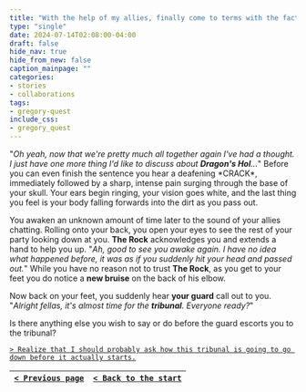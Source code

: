 ```yaml
---
title: "With the help of my allies, finally come to terms with the fact that Dragon's Hollow is not as interesting as its name would imply."
type: "single"
date: 2024-07-14T02:08:00-04:00
draft: false
hide_nav: true
hide_from_new: false
caption_mainpage: ""
categories:
- stories
- collaborations
tags:
- gregory-quest
include_css:
- gregory_quest
---
```


"*Oh yeah, now that we're pretty much all together again I've had a thought. I just have one more thing I'd like to discuss about **Dragon's Hol**...*" Before you can even finish the sentence you hear a deafening \*CRACK\*, immediately followed by a sharp, intense pain surging through the base of your skull. Your ears begin ringing, your vision goes white, and the last thing you feel is your body falling forwards into the dirt as you pass out. 

You awaken an unknown amount of time later to the sound of your allies chatting. Rolling onto your back, you open your eyes to see the rest of your party looking down at you. **The Rock** acknowledges you and extends a hand to help you up. "*Ah, good to see you awake again. I have no idea what happened before, it was as if you suddenly hit your head and passed out.*" While you have no reason not to trust **The Rock**, as you get to your feet you do notice a **new bruise** on the back of his elbow. 

Now back on your feet, you suddenly hear **your guard** call out to you. "*Alright fellas, it's almost time for the **tribunal**. Everyone ready?*"

Is there anything else you wish to say or do before the guard escorts you to the tribunal?

[``> Realize that I should probably ask how this tribunal is going to go down before it actually starts.``](../143)

|[``< Previous page``](../141)|[``< Back to the start``](../)|
|---|---|